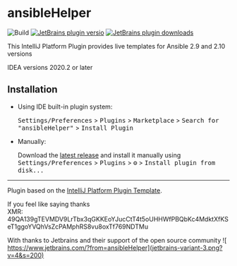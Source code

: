# ansibleHelper

![Build](https://github.com/mutl3y/ansibleHelper/workflows/Build/badge.svg)
[![JetBrains plugin versio](https://img.shields.io/jetbrains/plugin/v/15877-ansiblehelper.svg)](https://plugins.jetbrains.com/plugin/15877-ansiblehelper)
[![JetBrains plugin downloads](https://img.shields.io/jetbrains/plugin/d/15877-ansiblehelper.svg)](https://plugins.jetbrains.com/plugin/15877-ansiblehelper)

<!-- Plugin description -->
This IntelliJ Platform Plugin provides live templates for Ansible 2.9 and 2.10 versions

IDEA versions 2020.2 or later

<!-- Plugin description end -->

## Installation

- Using IDE built-in plugin system:
  
  <kbd>Settings/Preferences</kbd> > <kbd>Plugins</kbd> > <kbd>Marketplace</kbd> > <kbd>Search for "ansibleHelper"</kbd> >
  <kbd>Install Plugin</kbd>
  
- Manually:

  Download the [latest release](https://github.com/mutl3y/ansibleHelper/releases/latest) and install it manually using
  <kbd>Settings/Preferences</kbd> > <kbd>Plugins</kbd> > <kbd>⚙️</kbd> > <kbd>Install plugin from disk...</kbd>
  
---
Plugin based on the [IntelliJ Platform Plugin Template][template].

[template]: https://github.com/JetBrains/intellij-platform-plugin-template

If you feel like saying thanks    
XMR: 49QA139gTEVMDV9LrTbx3qGKKEoYJucCtT4t5oUHHWfPBQbKc4MdktXfKSeT1ggoYVQhVsZcPAMphRS8vu8oxTf769NDTMu

With thanks to Jetbrains and their support of the open source community
![ https://www.jetbrains.com/?from=ansibleHelper](jetbrains-variant-3.png?v=4&s=200)
 